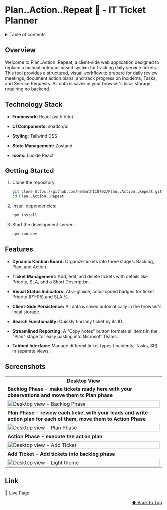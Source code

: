 <div id="top"></div>

# Plan..Action..Repeat 🔄 - IT Ticket Planner

<details>
<summary>Table of contents</summary>

- [Overview](#overview)
- [Technology Stack](#technology-stack)
- [Getting Started](#getting-started)
- [Features](#features)
- [Screenshots](#screenshots)
- [Link](#link)

</details>

## Overview

Welcome to Plan..Action..Repeat, a client-side web application designed to replace a manual notepad-based system for tracking daily service tickets. This tool provides a structured, visual workflow to prepare for daily review meetings, document action plans, and track progress on Incidents, Tasks, and Service Requests. All data is saved in your browser's local storage, requiring no backend.

## Technology Stack

- **Framework:** React (with Vite)

- **UI Components:** shadcn/ui

- **Styling:** Tailwind CSS

- **State Management:** Zustand

- **Icons:** Lucide React

## Getting Started

1. Clone the repository:

   ```bash
   git clone https://github.com/hemanth110702/Plan..Action..Repeat.git
   cd Plan..Action..Repeat

   ```

2. Install dependencies:

   ```bash
   npm install
   ```

3. Start the development server:
   ```bash
   npm run dev
   ```

## Features

- **Dynamic Kanban Board:** Organize tickets into three stages: Backlog, Plan, and Action.

- **Ticket Management:** Add, edit, and delete tickets with details like Priority, SLA, and a Short Description.

- **Visual Status Indicators:** At-a-glance, color-coded badges for ticket Priority (P1-P5) and SLA %.

- **Client-Side Persistence:** All data is saved automatically in the browser's local storage.

- **Search Functionality:** Quickly find any ticket by its ID.

- **Streamlined Reporting:** A "Copy Notes" button formats all items in the "Plan" stage for easy pasting into Microsoft Teams.

- **Tabbed Interface:** Manage different ticket types (Incidents, Tasks, SR) in separate views.

## Screenshots

<table>
    <tr>
        <th>Desktop View</th>
    </tr>
    <tr>
      <td colspan="3" style="text-align: left;font-weight: bold;">Backlog Phase - make tickets ready here with your observations and move them to Plan phase</td>
    </tr>
    <tr>
        <td>
            <img src="https://github.com/user-attachments/assets/bd450f7c-a13c-4109-817b-9145e69ced66" width="100%" title="Desktop view - Backlog Phase"/>
        </td>
    </tr>
    <tr>
      <td colspan="3" style="text-align: left;font-weight: bold;">Plan Phase - review each ticket with your leads and write action plan for each of them, move them to Action Phase</td>
    </tr>
    <tr>
        <td>
            <img src="https://github.com/user-attachments/assets/4843a04a-b953-4d9a-8b23-2c65fa697149" width="100%" title="Desktop view - Plan Phase"/>
        </td>
    </tr>
    <tr>
      <td colspan="3" style="text-align: left;font-weight: bold;">Action Phase - execute the action plan</td>
    </tr>
    <tr>
        <td>
            <img src="https://github.com/user-attachments/assets/e5c72f3c-6f4a-430f-b8aa-c948b52e8ea8" width="100%" title="Desktop view - Add Ticket"/>
        </td>
    </tr> 
    <tr>
      <td colspan="3" style="text-align: left;font-weight: bold;">Add Ticket - Add tickets into backlog phase</td>
    </tr>
    <tr>
        <td>
            <img src="https://github.com/user-attachments/assets/83e4cd09-cfdd-4e62-97d2-43e18bb29820" width="100%" title="Desktop view - Light theme"/>
        </td>
    </tr> 
</table>

## Link

[🚀 Live Page](https://plan-action-repeat.vercel.app/)

<p align="right"><a href="#top">⬆️ Back to Top</a></p>
